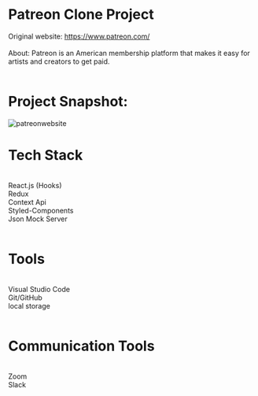 # Patreon Clone Project

Original website: https://www.patreon.com/ <br/><br/>
About: Patreon is an American membership platform that makes it easy for artists and creators to get paid. 
<br/> <br/>

# Project Snapshot:

![patreonwebsite](https://user-images.githubusercontent.com/54496820/163167252-951aae51-dfd3-4ee5-bd59-1959912eba07.PNG)


# Tech Stack
<br/>
React.js (Hooks)<br/>
Redux<br/>
Context Api<br/>
Styled-Components<br/>
Json Mock Server<br/>
<br/>

# Tools
<br/>
Visual Studio Code<br/>
Git/GitHub<br/>
local storage<br/>
<br/>

# Communication Tools
<br/>
Zoom<br/>
Slack<br/>
<br/>


